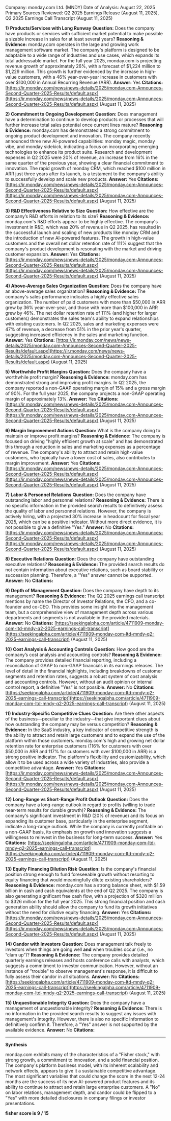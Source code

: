 Company: monday.com Ltd. (MNDY)
Date of Analysis: August 22, 2025
Primary Sources Reviewed: Q2 2025 Earnings Release (August 11, 2025), Q2 2025 Earnings Call Transcript (August 11, 2025)

**1) Products/Services with Long Runway**
**Question:** Does the company have products or services with sufficient market potential to make possible a sizable increase in sales for at least several years?
**Reasoning & Evidence:** monday.com operates in the large and growing work management software market. The company's platform is designed to be adaptable to a wide range of industries and use cases, which expands its total addressable market. For the full year 2025, monday.com is projecting revenue growth of approximately 26%, with a forecast of $1,224 million to $1,229 million. This growth is further evidenced by the increase in high-value customers, with a 46% year-over-year increase in customers with over $100,000 in Annual Recurring Revenue (ARR).
**Answer:** Yes
**Citations:** [https://ir.monday.com/news/news-details/2025/monday.com-Announces-Second-Quarter-2025-Results/default.aspx](https://ir.monday.com/news/news-details/2025/monday.com-Announces-Second-Quarter-2025-Results/default.aspx) (August 11, 2025)

**2) Commitment to Ongoing Development**
**Question:** Does management have a determination to continue to develop products or processes that will further increase total sales potential once current lines mature?
**Reasoning & Evidence:** monday.com has demonstrated a strong commitment to ongoing product development and innovation. The company recently announced three new AI-powered capabilities: monday magic, monday vibe, and monday sidekick, indicating a focus on incorporating emerging technologies to enhance its product suite. Research and development expenses in Q2 2025 were 20% of revenue, an increase from 16% in the same quarter of the previous year, showing a clear financial commitment to innovation. The rapid growth of monday CRM, which reached $100 million in ARR just three years after its launch, is a testament to the company's ability to successfully develop and scale new products.
**Answer:** Yes
**Citations:** [https://ir.monday.com/news/news-details/2025/monday.com-Announces-Second-Quarter-2025-Results/default.aspx](https://ir.monday.com/news/news-details/2025/monday.com-Announces-Second-Quarter-2025-Results/default.aspx) (August 11, 2025)

**3) R&D Effectiveness Relative to Size**
**Question:** How effective are the company’s R&D efforts in relation to its size?
**Reasoning & Evidence:** monday.com's R&D efforts appear to be highly effective. The company's investment in R&D, which was 20% of revenue in Q2 2025, has resulted in the successful launch and scaling of new products like monday CRM and the introduction of new AI-powered features. The growth in high-value customers and the overall net dollar retention rate of 111% suggest that the company's product development is resonating with the market and driving customer expansion.
**Answer:** Yes
**Citations:** [https://ir.monday.com/news/news-details/2025/monday.com-Announces-Second-Quarter-2025-Results/default.aspx](https://ir.monday.com/news/news-details/2025/monday.com-Announces-Second-Quarter-2025-Results/default.aspx) (August 11, 2025)

**4) Above-Average Sales Organization**
**Question:** Does the company have an above-average sales organization?
**Reasoning & Evidence:** The company's sales performance indicates a highly effective sales organization. The number of paid customers with more than $50,000 in ARR grew by 36% year-over-year, and those with more than $100,000 in ARR grew by 46%. The net dollar retention rate of 111% (and higher for larger customers) demonstrates the sales team's ability to expand relationships with existing customers. In Q2 2025, sales and marketing expenses were 47% of revenue, a decrease from 51% in the prior year's quarter, suggesting increased efficiency in the sales and marketing function.
**Answer:** Yes
**Citations:** [https://ir.monday.com/news/news-details/2025/monday.com-Announces-Second-Quarter-2025-Results/default.aspx](https://ir.monday.com/news/news-details/2025/monday.com-Announces-Second-Quarter-2025-Results/default.aspx) (August 11, 2025)

**5) Worthwhile Profit Margins**
**Question:** Does the company have a worthwhile profit margin?
**Reasoning & Evidence:** monday.com has demonstrated strong and improving profit margins. In Q2 2025, the company reported a non-GAAP operating margin of 15% and a gross margin of 90%. For the full year 2025, the company projects a non-GAAP operating margin of approximately 13%.
**Answer:** Yes
**Citations:** [https://ir.monday.com/news/news-details/2025/monday.com-Announces-Second-Quarter-2025-Results/default.aspx](https://ir.monday.com/news/news-details/2025/monday.com-Announces-Second-Quarter-2025-Results/default.aspx) (August 11, 2025)

**6) Margin Improvement Actions**
**Question:** What is the company doing to maintain or improve profit margins?
**Reasoning & Evidence:** The company is focused on driving "highly efficient growth at scale" and has demonstrated this through a reduction in sales and marketing expenses as a percentage of revenue. The company's ability to attract and retain high-value customers, who typically have a lower cost of sales, also contributes to margin improvement.
**Answer:** Yes
**Citations:** [https://ir.monday.com/news/news-details/2025/monday.com-Announces-Second-Quarter-2025-Results/default.aspx](https://ir.monday.com/news/news-details/2025/monday.com-Announces-Second-Quarter-2025-Results/default.aspx) (August 11, 2025)

**7) Labor & Personnel Relations**
**Question:** Does the company have outstanding labor and personnel relations?
**Reasoning & Evidence:** There is no specific information in the provided search results to definitively assess the quality of labor and personnel relations. However, the company is actively hiring, with a projected 30% increase in headcount for fiscal year 2025, which can be a positive indicator. Without more direct evidence, it is not possible to give a definitive "Yes."
**Answer:** No
**Citations:** [https://ir.monday.com/news/news-details/2025/monday.com-Announces-Second-Quarter-2025-Results/default.aspx](https://ir.monday.com/news/news-details/2025/monday.com-Announces-Second-Quarter-2025-Results/default.aspx) (August 11, 2025)

**8) Executive Relations**
**Question:** Does the company have outstanding executive relations?
**Reasoning & Evidence:** The provided search results do not contain information about executive relations, such as board stability or succession planning. Therefore, a "Yes" answer cannot be supported.
**Answer:** No
**Citations:**

**9) Depth of Management**
**Question:** Does the company have depth to its management?
**Reasoning & Evidence:** The Q2 2025 earnings call transcript mentions by name the Director of Investor Relations, the CFO, and a co-founder and co-CEO. This provides some insight into the management team, but a comprehensive view of management depth across various departments and segments is not available in the provided materials.
**Answer:** No
**Citations:** [https://seekingalpha.com/article/4711909-monday-com-ltd-mndy-q2-2025-earnings-call-transcript](https://seekingalpha.com/article/4711909-monday-com-ltd-mndy-q2-2025-earnings-call-transcript) (August 11, 2025)

**10) Cost Analysis & Accounting Controls**
**Question:** How good are the company’s cost analysis and accounting controls?
**Reasoning & Evidence:** The company provides detailed financial reporting, including a reconciliation of GAAP to non-GAAP financials in its earnings releases. The level of detail in the financial highlights, including breakdowns of customer segments and retention rates, suggests a robust system of cost analysis and accounting controls. However, without an audit opinion or internal control report, a definitive "Yes" is not possible.
**Answer:** No
**Citations:** [https://seekingalpha.com/article/4711909-monday-com-ltd-mndy-q2-2025-earnings-call-transcript](https://seekingalpha.com/article/4711909-monday-com-ltd-mndy-q2-2025-earnings-call-transcript) (August 11, 2025)

**11) Industry-Specific Competitive Clues**
**Question:** Are there other aspects of the business—peculiar to the industry—that give important clues about how outstanding the company may be versus competition?
**Reasoning & Evidence:** In the SaaS industry, a key indicator of competitive strength is the ability to attract and retain large customers and to expand the use of the platform within those customers. monday.com's high and growing net dollar retention rate for enterprise customers (116% for customers with over $50,000 in ARR and 117% for customers with over $100,000 in ARR) is a strong positive indicator. The platform's flexibility and customizability, which allow it to be used across a wide variety of industries, also provide a competitive advantage.
**Answer:** Yes
**Citations:** [https://ir.monday.com/news/news-details/2025/monday.com-Announces-Second-Quarter-2025-Results/default.aspx](https://ir.monday.com/news/news-details/2025/monday.com-Announces-Second-Quarter-2025-Results/default.aspx) (August 11, 2025)

**12) Long-Range vs Short-Range Profit Outlook**
**Question:** Does the company have a long-range outlook in regard to profits (willing to trade near-term results for durable growth)?
**Reasoning & Evidence:** The company's significant investment in R&D (20% of revenue) and its focus on expanding its customer base, particularly in the enterprise segment, indicate a long-range outlook. While the company is currently profitable on a non-GAAP basis, its emphasis on growth and innovation suggests a willingness to reinvest in the business for long-term success.
**Answer:** Yes
**Citations:** [https://seekingalpha.com/article/4711909-monday-com-ltd-mndy-q2-2025-earnings-call-transcript](https://seekingalpha.com/article/4711909-monday-com-ltd-mndy-q2-2025-earnings-call-transcript) (August 11, 2025)

**13) Equity Financing Dilution Risk**
**Question:** Is the company's financial position strong enough to fund foreseeable growth without resorting to equity financing that would meaningfully dilute existing shareholders?
**Reasoning & Evidence:** monday.com has a strong balance sheet, with $1.59 billion in cash and cash equivalents at the end of Q2 2025. The company is also generating significant free cash flow, with a projection of $320 million to $326 million for the full year 2025. This strong financial position and cash generation ability should allow the company to fund its growth initiatives without the need for dilutive equity financing.
**Answer:** Yes
**Citations:** [https://ir.monday.com/news/news-details/2025/monday.com-Announces-Second-Quarter-2025-Results/default.aspx](https://ir.monday.com/news/news-details/2025/monday.com-Announces-Second-Quarter-2025-Results/default.aspx) (August 11, 2025)

**14) Candor with Investors**
**Question:** Does management talk freely to investors when things are going well **and** when troubles occur (i.e., no “clam up”)?
**Reasoning & Evidence:** The company provides detailed quarterly earnings releases and hosts conference calls with analysts, which suggests a commitment to investor communication. However, without an instance of "trouble" to observe management's response, it is difficult to fully assess their candor in all situations.
**Answer:** No
**Citations:** [https://seekingalpha.com/article/4711909-monday-com-ltd-mndy-q2-2025-earnings-call-transcript](https://seekingalpha.com/article/4711909-monday-com-ltd-mndy-q2-2025-earnings-call-transcript) (August 11, 2025)

**15) Unquestionable Integrity**
**Question:** Does the company have a management of unquestionable integrity?
**Reasoning & Evidence:** There is no information in the provided search results to suggest any issues with management's integrity. However, there is also no specific information to definitively confirm it. Therefore, a "Yes" answer is not supported by the available evidence.
**Answer:** No
**Citations:**

---
**Synthesis**

monday.com exhibits many of the characteristics of a "Fisher stock," with strong growth, a commitment to innovation, and a solid financial position. The company's platform business model, with its inherent scalability and network effects, appears to give it a sustainable competitive advantage. The most significant variables that could change the score in the next 12-24 months are the success of its new AI-powered product features and its ability to continue to attract and retain large enterprise customers. A "No" on labor relations, management depth, and candor could be flipped to a "Yes" with more detailed disclosures in company filings or investor presentations.

**fisher score is 9 / 15**